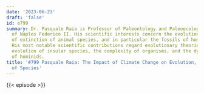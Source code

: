 ```yaml
---
date: '2023-06-23'
draft: 'false'
id: e799
summary: Dr. Pasquale Raia is Professor of Paleontology and Paleoecology at the University
  of Naples Federico II. His scientific interests concern the evolution and the dynamics
  of extinction of animal species, and in particular the fossils of hominid species.
  His most notable scientific contributions regard evolutionary theories about the
  evolution of insular species, the complexity of organisms, and the dynamics of extinction
  of hominids.
title: '#799 Pasquale Raia: The Impact of Climate Change on Evolution, and the Extinction
  of Species'
---
```

{{< episode >}}

